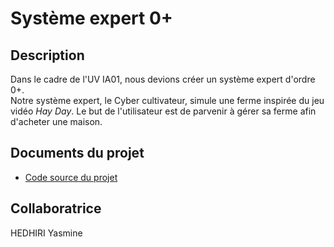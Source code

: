 # Système expert 0+

## Description
Dans le cadre de l'UV IA01, nous devions créer un système expert d'ordre 0+. </br>
Notre système expert, le Cyber cultivateur, simule une ferme inspirée du jeu vidéo _Hay Day_. Le but de l'utilisateur est de parvenir à gérer sa ferme afin d'acheter une maison.

## Documents du projet
- [Code source du projet](https://github.com/LaylaLunae/IA01/blob/main/Code%20source%20TP3_Hedhiri_Robeau.cl)

## Collaboratrice
HEDHIRI Yasmine
